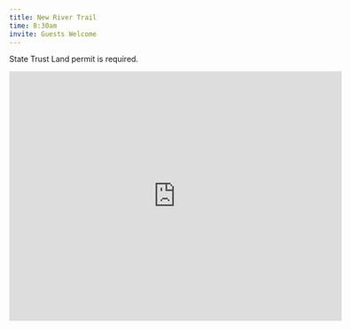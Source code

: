 ```yaml
---
title: New River Trail
time: 8:30am
invite: Guests Welcome
---
```


State Trust Land permit is required.

<iframe src="https://www.google.com/maps/embed?pb=!1m18!1m12!1m3!1d125344.61279910628!2d-112.17917022456054!3d34.35537012313323!2m3!1f0!2f0!3f0!3m2!1i1024!2i768!4f13.1!3m3!1m2!1s0x872cefbb0600e94b%3A0xf4ecf182d013b0b1!2sLove&#39;s%20Travel%20Stop!5e0!3m2!1sen!2sus!4v1735855661425!5m2!1sen!2sus" width="600" height="450" style="border:0;" allowfullscreen="" loading="lazy" referrerpolicy="no-referrer-when-downgrade"></iframe>
